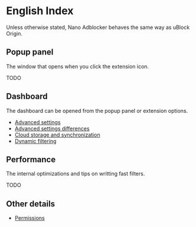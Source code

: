 # English Index

Unless otherwise stated, Nano Adblocker behaves the same way as uBlock Origin.

## Popup panel

The window that opens when you click the extension icon.

TODO

## Dashboard

The dashboard can be opened from the popup panel or extension options.

* [Advanced settings](https://github.com/gorhill/uBlock/wiki/Advanced-settings)
* [Advanced settings differences](/en/AdvancedSettings.MD)
* [Cloud storage and synchronization](https://github.com/gorhill/uBlock/wiki/Cloud-storage)
* [Dynamic filtering](https://github.com/gorhill/uBlock/wiki/Advanced-user-features#dynamic-filtering)

## Performance

The internal optimizations and tips on writting fast filters.

TODO

## Other details

* [Permissions](https://github.com/gorhill/uBlock/wiki/Permissions)
